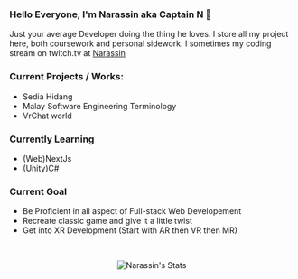 ### Hello Everyone, I'm Narassin aka Captain N 🐲

Just your average Developer doing the thing he loves. I store all my project here, both coursework and personal sidework. I sometimes my coding  stream on twitch.tv at [Narassin](twitch.tv/narassin)


### Current Projects / Works:
- Sedia Hidang
- Malay Software Engineering Terminology
- VrChat world

### Currently  Learning
- (Web)NextJs
- (Unity)C#

### Current Goal
- Be Proficient in all aspect of Full-stack Web Developement
- Recreate classic game and give it a little twist
- Get into XR Development (Start with AR then VR then MR)

<br>
<p align="center"> <img src="https://github-readme-stats.vercel.app/api?username=narassin&theme=tokyonight&show_icons=true" alt="Narassin's Stats" />

<!--
**Narassin/narassin** is a ✨ _special_ ✨ repository because its `README.md` (this file) appears on your GitHub profile.

Here are some ideas to get you started:

- 🔭 I’m currently working on ...
- 🌱 I’m currently learning ...
- 👯 I’m looking to collaborate on ...
- 🤔 I’m looking for help with ...
- 💬 Ask me about ...
- 📫 How to reach me: ...
- 😄 Pronouns: ...
- ⚡ Fun fact: ...
-->
